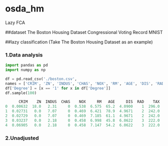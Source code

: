 # osda_hm
Lazy FCA

##dataset
The Boston Housing Dataset
Congressional Voting Record
MNIST

##lazy classification
(Take The Boston Housing Dataset as an example)

### 1.Data analysis

```python
import pandas as pd
import numpy as np

df = pd.read_csv('./boston.csv',
names = ['CRIM', 'ZN', 'INDUS', 'CHAS', 'NOX', 'RM', 'AGE', 'DIS', 'RAD', 'TAX', 'PTRATIO', 'B', 'LSTAT', 'Degree'])
df['Degree'] = [x == '1' for x in df['Degree']]
df.sample(100)
```

```python
      CRIM    ZN  INDUS  CHAS    NOX     RM   AGE     DIS  RAD    TAX  \ ... \ Degree
0  0.00632  18.0   2.31     0  0.538  6.575  65.2  4.0900    1  296.0   ...
1  0.02731   0.0   7.07     0  0.469  6.421  78.9  4.9671    2  242.0   ...
2  0.02729   0.0   7.07     0  0.469  7.185  61.1  4.9671    2  242.0   ...
3  0.03237   0.0   2.18     0  0.458  6.998  45.8  6.0622    3  222.0   ...
4  0.06905   0.0   2.18     0  0.458  7.147  54.2  6.0622    3  222.0   ...
```

### 2.Unadjusted
